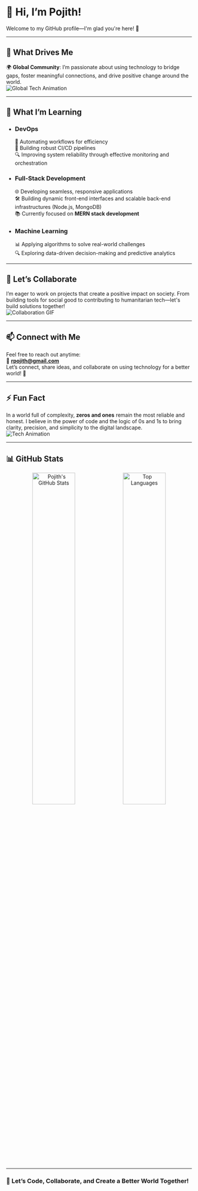 # 👋 **Hi, I’m Pojith!**  
Welcome to my GitHub profile—I'm glad you're here! 🚀  

---

## 👀 **What Drives Me**  
🌍 **Global Community**: I’m passionate about using technology to bridge gaps, foster meaningful connections, and drive positive change around the world.  
![Global Tech Animation](https://media.giphy.com/media/3o7TKMk1k5yQp6S8LM/giphy.gif)

---

## 🌱 **What I’m Learning**  
- ### **DevOps**  
  🔄 Automating workflows for efficiency  
  🚀 Building robust CI/CD pipelines  
  🔍 Improving system reliability through effective monitoring and orchestration  

- ### **Full-Stack Development**  
  🌐 Developing seamless, responsive applications  
  🛠️ Building dynamic front-end interfaces and scalable back-end infrastructures (Node.js, MongoDB)  
  📚 Currently focused on **MERN stack development**  

- ### **Machine Learning**  
  📊 Applying algorithms to solve real-world challenges  
  🔍 Exploring data-driven decision-making and predictive analytics  

---

## 💞 **Let’s Collaborate**  
I’m eager to work on projects that create a positive impact on society. From building tools for social good to contributing to humanitarian tech—let's build solutions together!  
![Collaboration GIF](https://media.giphy.com/media/l0MYtH7rAqeqfKQ7u/giphy.gif)

---

## 📫 **Connect with Me**  
Feel free to reach out anytime:  
📧 **rpojith@gmail.com**  
Let’s connect, share ideas, and collaborate on using technology for a better world! 🌟  

---

## ⚡ **Fun Fact**  
In a world full of complexity, **zeros and ones** remain the most reliable and honest. I believe in the power of code and the logic of 0s and 1s to bring clarity, precision, and simplicity to the digital landscape.  
![Tech Animation](https://media.giphy.com/media/xT1XGq9wQOGFbaH2VG/giphy.gif)

---

## 📊 **GitHub Stats**  

<p align="center">
  <img src="https://github-readme-stats.vercel.app/api?username=pojith&show_icons=true&count_private=true&theme=radical" alt="Pojith's GitHub Stats" width="48%" />  
  <img src="https://github-readme-stats.vercel.app/api/top-langs/?username=pojith&layout=compact&theme=radical" alt="Top Languages" width="48%" />
</p>

---

### 🚀 **Let’s Code, Collaborate, and Create a Better World Together!**  
